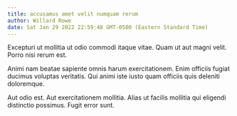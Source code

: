 ```yaml
---
title: accusamus amet velit numquam rerum
author: Willard Rowe
date: Sat Jan 29 2022 22:59:48 GMT-0500 (Eastern Standard Time)
---
```

Excepturi ut mollitia ut odio commodi itaque vitae. Quam ut aut magni velit. Porro nisi rerum est.

 Animi nam beatae sapiente omnis harum exercitationem. Enim officiis fugiat ducimus voluptas veritatis. Qui animi iste iusto quam officiis quis deleniti doloremque.

 Aut odio est. Aut exercitationem mollitia. Alias ut facilis mollitia qui eligendi distinctio possimus. Fugit error sunt.